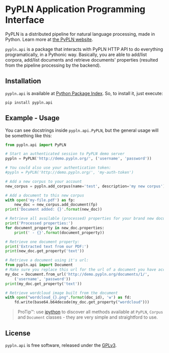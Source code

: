# PyPLN Application Programming Interface

PyPLN is a distributed pipeline for natural language processing, made in
Python. Learn more at [the PyPLN website](http://www.pypln.org/).


`pypln.api` is a package that interacts with PyPLN HTTP API to do everything
programatically, in a Pythonic way. Basically, you are able to add/list
corpora, add/list documents and retrieve documents' properties (resulted from
the pipeline processing by the backend).


## Installation

`pypln.api` is available at [Python Package Index](http://pypi.python.org/).
So, to install it, just execute:

    pip install pypln.api


## Example - Usage

You can see docstrings inside `pypln.api.PyPLN`, but the general usage will be
something like this:

```python
from pypln.api import PyPLN

# Start an authenticated session to PyPLN demo server
pypln = PyPLN('http://demo.pypln.org/', ('username', 'password'))

# You could also use your authentication token:
#pypln = PyPLN('http://demo.pypln.org/', 'my-auth-token')

# Add a new corpus to your account
new_corpus = pypln.add_corpus(name='test', description='my new corpus')

# Add a document to this new corpus
with open('my-file.pdf') as fp:
    new_doc = new_corpus.add_document(fp)
print('Document added: {}'.format(new_doc))

# Retrieve all available (processed) properties for your brand new document
print('Processed properties:')
for document_property in new_doc.properties:
    print(' - {}'.format(document_property))

# Retrieve one document property:
print('Extracted text from our PDF:')
print(new_doc.get_property('text'))

# Retrieve a document using it's url:
from pypln.api import Document
# Make sure you replace this url for the url of a document you have access to!
my_doc = Document.from_url('http://demo.pypln.org/documents/1/',
    ('username', 'password'))
print(my_doc.get_property('text'))

# Retrieve wordcloud image built from the document
with open("wordcloud_{}.png".format(doc_id), 'w') as fd:
    fd.write(base64.b64decode(my_doc.get_property("wordcloud")))
```

> ProTip™: use [ipython](http://ipython.org/) to discover all methods available
> at `PyPLN`, `Corpus` and `Document` classes - they are very simple and
> straightford to use.


## License

`pypln.api` is free software, released under the
[GPLv3](https://gnu.org/licenses/gpl-3.0.html).
